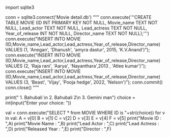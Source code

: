
import sqlite3

conn = sqlite3.connect('Movie detail.db')
"""
conn.execute('''CREATE TABLE MOVIE
         (ID INT PRIMARY KEY     NOT NULL,
         Movie_name           TEXT    NOT NULL,
         Lead_actor            TEXT     NOT NULL,
         Lead_actress        TEXT       NOT NULL,
         Year_of_release        INT     NOT NULL,
         Director_name      TEXT        NOT NULL);''')
conn.execute("INSERT INTO MOVIE (ID,Movie_name,Lead_actor,Lead_actress,Year_of_release,Director_name) \
      VALUES (1, 'Anegan', 'Dhanush', 'amyra dastur', 2015, 'K.V.Anand')");
conn.execute("INSERT INTO MOVIE (ID,Movie_name,Lead_actor,Lead_actress,Year_of_release,Director_name) \
      VALUES (2, 'Raja rani', 'Aarya', 'Nayanthara',2013 , 'Atlee kumar')");
conn.execute("INSERT INTO MOVIE (ID,Movie_name,Lead_actor,Lead_actress,Year_of_release,Director_name) \
      VALUES (3, 'Beast', 'Vijay', 'Pooja hedge', 2022, 'Nelson')");
conn.commit()
conn.close()
"""


print(" 1. Bahubali \n 2. Bahubali 2\n 3. Gemini man")
choice = int(input("Enter your choice: "))

val = conn.execute("SELECT * from MOVIE WHERE ID is "+str(choice))
for v in val:
    A = v[0]
    B = v[1]
    C = v[2]
    D = v[3]
    E = v[4]
    F = v[5]
print("Movie ID      : ",A)
print("Movie Name    : ",B)
print("Lead Actor    : ",C)
print("Lead Actress  : ",D)
print("Released Year : ",E)
print("Director      : ",F)
